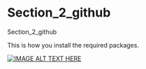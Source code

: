 # Section_2_github
 Section_2_github


This is how you install the required packages.

[![IMAGE ALT TEXT HERE](https://img.youtube.com/vi/nvyD6THcvDQ/0.jpg)](https://www.youtube.com/watch?v=nVyD6THcvDQ)